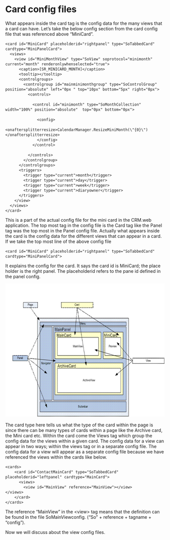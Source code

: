 <properties date="2016-06-24"
SortOrder="15"
/>

Card config files
=================

What appears inside the card tag is the config data for the many views that a card can have. Let’s take the below config section from the card config file that was referenced above “MiniCard”.

```
<card id="MiniCard" placeholderid="rightpanel" type="SoTabbedCard" cardtype="MiniPanelCard">
  <views>
    <view id="MiniMonthView" type="SoView" soprotocol="minimonth" current="month" renderonlywhenselected="true">
      <caption>[SR_MINICARD_MONTH]</caption>
      <tooltip></tooltip>
      <controlgroups>
        <controlgroup id="mainminimonthgroup" type="SoControlGroup" position="absolute" left="0px " top="10px" bottom="5px" right="0px">
          <controls>
 
            <control id="minimonth" type="SoMonthCollection" width="100%" position="absolute"  top="0px" bottom="0px">
 
              <config>
                <onaftersplitterresize>CalendarManager.ResizeMiniMonth(\"{0}\")</onaftersplitterresize>
              </config>
            </control>
 
          </controls>
        </controlgroup>
      </controlgroups>
      <triggers>
        <trigger type="current">month</trigger>
        <trigger type="current">day</trigger>
        <trigger type="current">week</trigger>
        <trigger type="current">diaryowner</trigger>
      </triggers>
    </view>
  </views>
</card>
```

 

This is a part of the actual config file for the mini card in the CRM.web application. The top most tag in the config file is the Card tag like the Panel tag was the top most in the Panel config file. Actually what appears inside the card is the config data for the different views that can appear in a card. If we take the top most line of the above config file

```
<card id="MiniCard" placeholderid="rightpanel" type="SoTabbedCard" cardtype="MiniPanelCard">
```

 

It explains the config for the card. It says the card id is MiniCard; the place holder is the right panel. The placeholderid refers to the pane id defined in the panel config.

<img src="../Pagebuilder%20config%20files_files/image001.gif" width="680" height="422" />

The card type here tells us what the type of the card within the page is since there can be many types of cards within a page like the Archive card, the Mini card etc. Within the card come the Views tag which group the config data for the views within a given card. The config data for a view can appear in two ways; within the views tag or in a separate config file. The config data for a view will appear as a separate config file because we have referenced the views within the cards like below.

```
<cards>
    <card id="ContactMainCard" type="SoTabbedCard" placeholderid="leftpanel" cardtype="MainCard">
      <views>
        <view id="MainView" reference="MainView"></view>
</views>
    </card>
</cards>
```

 

The reference “MainView” in the &lt;view&gt; tag means that the definition can be found in the file SoMainViewconfig. (“So” + reference + tagname + “config”).

Now we will discuss about the view config files.
